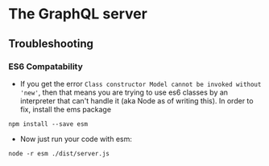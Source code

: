 # The GraphQL server

## Troubleshooting

### ES6 Compatability

- If you get the error `Class constructor Model cannot be invoked without 'new'`, then that means you are trying to use es6 classes by an interpreter that can't handle it (aka Node as of writing this). In order to fix, install the ems package

```
npm install --save esm
```

- Now just run your code with esm:

```
node -r esm ./dist/server.js
```
